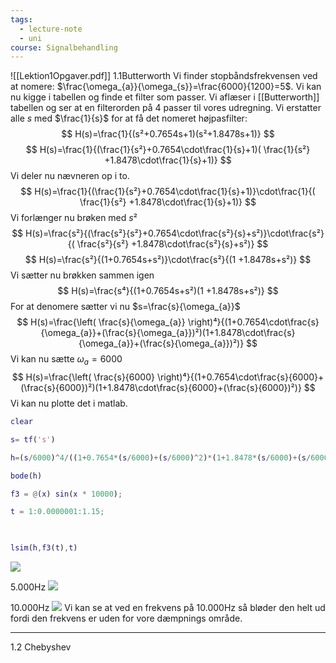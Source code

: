 ```yaml
---
tags:
  - lecture-note
  - uni
course: Signalbehandling
---
```

![[Lektion1Opgaver.pdf]]
1.1Butterworth
Vi finder stopbåndsfrekvensen ved at nomere: $\frac{\omega_{a}}{\omega_{s}}=\frac{6000}{1200}=5$.
Vi kan nu kigge i tabellen og finde et filter som passer.
Vi aflæser i [[Butterworth]] tabellen og ser at en filterorden på 4 passer til vores udregning.
Vi erstatter alle *s* med $\frac{1}{s}$ for at få det nomeret højpasfilter:
$$
H(s)=\frac{1}{(s²+0.7654s+1)(s²+1.8478s+1)}
$$
$$
H(s)=\frac{1}{(\frac{1}{s²}+0.7654\cdot\frac{1}{s}+1)( \frac{1}{s²} +1.8478\cdot\frac{1}{s}+1)}
$$
Vi deler nu nævneren op i to.
$$
H(s)=\frac{1}{(\frac{1}{s²}+0.7654\cdot\frac{1}{s}+1)}\cdot\frac{1}{( \frac{1}{s²} +1.8478\cdot\frac{1}{s}+1)}
$$
Vi forlænger nu brøken med $s²$
$$
H(s)=\frac{s²}{(\frac{s²}{s²}+0.7654\cdot\frac{s²}{s}+s²)}\cdot\frac{s²}{( \frac{s²}{s²} +1.8478\cdot\frac{s²}{s}+s²)}
$$
$$
H(s)=\frac{s²}{(1+0.7654s+s²)}\cdot\frac{s²}{(1 +1.8478s+s²)}
$$
Vi sætter nu brøkken sammen igen
$$
H(s)=\frac{s⁴}{(1+0.7654s+s²)(1 +1.8478s+s²)}
$$
For at denomere sætter vi nu $s=\frac{s}{\omega_{a}}$ 
$$
H(s)=\frac{\left( \frac{s}{\omega_{a}} \right)⁴}{(1+0.7654\cdot\frac{s}{\omega_{a}}+(\frac{s}{\omega_{a}})²)(1+1.8478\cdot\frac{s}{\omega_{a}}+(\frac{s}{\omega_{a}})²)}
$$
Vi kan nu sætte $\omega_{a}=6000$
$$
H(s)=\frac{\left( \frac{s}{6000} \right)⁴}{(1+0.7654\cdot\frac{s}{6000}+(\frac{s}{6000})²)(1+1.8478\cdot\frac{s}{6000}+(\frac{s}{6000})²)}
$$
Vi kan nu plotte det i matlab.
```matlab
clear

s= tf('s')

h=(s/6000)^4/((1+0.7654*(s/6000)+(s/6000)^2)*(1+1.8478*(s/6000)+(s/6000)^2));

bode(h)

f3 = @(x) sin(x * 10000);

t = 1:0.0000001:1.15;

  

lsim(h,f3(t),t)
```
![](file:////tmp/ConnectorClipboard7636333817782471186/image16946836001820.png)

5.000Hz
![](file:////tmp/ConnectorClipboard7636333817782471186/image16946852926470.png)

10.000Hz
![](file:////tmp/ConnectorClipboard7636333817782471186/image16946850999200.png)
Vi kan se at ved en frekvens på 10.000Hz så bløder den helt ud fordi den frekvens er uden for vore dæmpnings område.
***
1.2 Chebyshev
